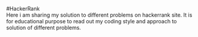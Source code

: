 #HackerRank  
Here i am sharing my solution to different problems on hackerrank site. It is for educational purpose to read out my coding style and approach to solution of different problems.
